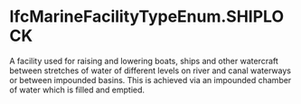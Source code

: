 IfcMarineFacilityTypeEnum.SHIPLOCK
==================================
A facility used for raising and lowering boats, ships and other watercraft
between stretches of water of different levels on river and canal waterways or
between impounded basins. This is achieved via an impounded chamber of water
which is filled and emptied.


